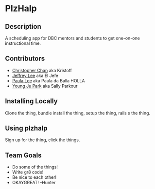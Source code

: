 # PlzHalp

## Description

A scheduling app for DBC mentors and students to get one-on-one instructional time.

## Contributors

* [Christopher Chan](http://www.github.com/christopherchan35) aka Kristoff
* [Jeffrey Lee](http://www.github.com/jlee22) aka El Jefe
* [Paula Lee](http://www.github.com/pdlee877) aka Paula da Balla HOLLA
* [Young Ju Park](http://www.github.com/parkyngj) aka Sally Parkour

## Installing Locally

Clone the thing, bundle install the thing, setup the thing, rails s the thing.

## Using plzhalp

Sign up for the thing, click the things.

## Team Goals

* Do some of the things!
* Write gr8 code!
* Be nice to each other!
* OKAYGREAT! -Hunter
